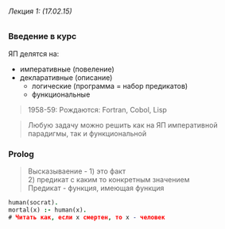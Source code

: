 ###### Лекция 1: (17.02.15)
### Введение в курс
ЯП делятся на:
* императивные (повеление)
* декларативные (описание)
    * логические (программа = набор предикатов)
    * функциональные

> 1958-59: Рождаются: Fortran, Сobol, Lisp

> Любую задачу можно решить как на ЯП императивной парадигмы, так и функциональной

### Prolog
> Высказываение - 1) это факт <br> 2) предикат с каким то конкретным значением<br>
> Предикат - функция, имеющая функция

```prolog
human(socrat).
mortal(x) :- human(x).
# Читать как, если x смертен, то x - человек
```

